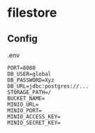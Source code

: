 # filestore

## Config
.env
```
PORT=8080
DB_USER=global
DB_PASSWORD=Xyz
DB_URL=jdbc:postgres://...
STORAGE_PATH=/
BUCKET_NAME=
MINIO_URL=
MINIO_PORT=
MINIO_ACCESS_KEY=
MINIO_SECRET_KEY=
```